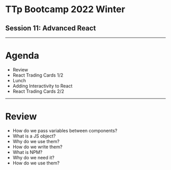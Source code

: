 # TTp Bootcamp 2022 Winter
## Session 11: Advanced React

---

# Agenda

- Review
- React Trading Cards 1/2
- Lunch
- Adding Interactivity to React
- React Trading Cards 2/2

---

# Review

- How do we pass variables between components?
- What is a JS object?
- Why do we use them?
- How do we write them?
- What is NPM?
- Why do we need it?
- How do we use them?
